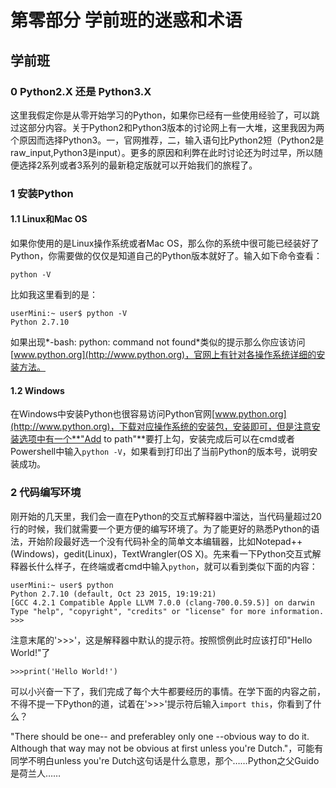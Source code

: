 # 第零部分  学前班的迷惑和术语
## 学前班
### 0 Python2.X 还是 Python3.X
 这里我假定你是从零开始学习的Python，如果你已经有一些使用经验了，可以跳过这部分内容。关于Python2和Python3版本的讨论网上有一大堆，这里我因为两个原因而选择Python3。一，官网推荐，二，输入语句比Python2短（Python2是raw_input,Python3是input）。更多的原因和利弊在此时讨论还为时过早，所以随便选择2系列或者3系列的最新稳定版就可以开始我们的旅程了。
### 1 安装Python
#### 1.1 Linux和Mac OS
 如果你使用的是Linux操作系统或者Mac OS，那么你的系统中很可能已经装好了Python，你需要做的仅仅是知道自己的Python版本就好了。输入如下命令查看：

    python -V

比如我这里看到的是：

    userMini:~ user$ python -V 
    Python 2.7.10
如果出现*-bash: python: command not found*类似的提示那么你应该访问[www.python.org](http://www.python.org)，官网上有针对各操作系统详细的安装方法。
#### 1.2 Windows
 在Windows中安装Python也很容易访问Python官网[www.python.org](http://www.python.org)，下载对应操作系统的安装包，安装即可，但是注意安装选项中有一个**"Add to path"**要打上勾，安装完成后可以在cmd或者Powershell中输入`python -V`，如果看到打印出了当前Python的版本号，说明安装成功。
### 2 代码编写环境
 刚开始的几天里，我们会一直在Python的交互式解释器中溜达，当代码量超过20行的时候，我们就需要一个更方便的编写环境了。为了能更好的熟悉Python的语法，开始阶段最好选一个没有代码补全的简单文本编辑器，比如Notepad++(Windows)，gedit(Linux)，TextWrangler(OS X)。先来看一下Python交互式解释器长什么样子，在终端或者cmd中输入`python`，就可以看到类似下面的内容：

    userMini:~ user$ python
    Python 2.7.10 (default, Oct 23 2015, 19:19:21) 
    [GCC 4.2.1 Compatible Apple LLVM 7.0.0 (clang-700.0.59.5)] on darwin
    Type "help", "copyright", "credits" or "license" for more information.
    >>>
注意末尾的'>>>'，这是解释器中默认的提示符。按照惯例此时应该打印"Hello World!"了

    >>>print('Hello World!')
可以小兴奋一下了，我们完成了每个大牛都要经历的事情。在学下面的内容之前，不得不提一下Python的道，试着在'>>>'提示符后输入`import this`，你看到了什么？

"There should be one-- and preferabley only one --obvious way to do it. Although that way may not be obvious at first unless you're Dutch."，可能有同学不明白unless you're Dutch这句话是什么意思，那个……Python之父Guido是荷兰人……